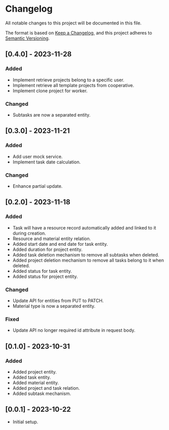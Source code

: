 # Changelog

All notable changes to this project will be documented in this file.

The format is based on [Keep a Changelog](https://keepachangelog.com/en/1.0.0/),
and this project adheres to [Semantic Versioning](https://semver.org/spec/v2.0.0.html).

## [0.4.0] - 2023-11-28
### Added
- Implement retrieve projects belong to a specific user.
- Implement retrieve all template projects from cooperative.
- Implement clone project for worker.

### Changed
- Subtasks are now a separated entity.

## [0.3.0] - 2023-11-21
### Added
- Add user mock service.
- Implement task date calculation.

### Changed
- Enhance partial update.

## [0.2.0] - 2023-11-18
### Added
- Task will have a resource record automatically added and linked to it during creation.
- Resource and material entity relation.
- Added start date and end date for task entity.
- Added duration for project entity.
- Added task deletion mechanism to remove all subtasks when deleted.
- Added project deletion mechanism to remove all tasks belong to it when deleted.
- Added status for task entity.
- Added status for project entity.

### Changed
- Update API for entities from PUT to PATCH.
- Material type is now a separated entity.

### Fixed
- Update API no longer required id attribute in request body.

## [0.1.0] - 2023-10-31
### Added
- Added project entity.
- Added task entity.
- Added material entity.
- Added project and task relation.
- Added subtask mechanism.

## [0.0.1] - 2023-10-22
- Initial setup.